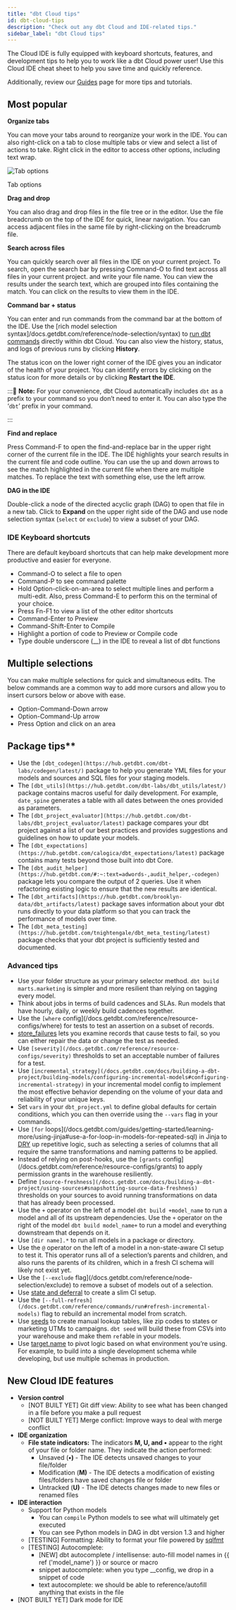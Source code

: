 ```yaml
---
title: "dbt Cloud tips"
id: dbt-cloud-tips
description: "Check out any dbt Cloud and IDE-related tips."
sidebar_label: "dbt Cloud tips"
---
```



The Cloud IDE is fully equipped with keyboard shortcuts, features, and development tips to help you to work like a dbt Cloud power user!  Use this Cloud IDE cheat sheet to help you save time and quickly reference. 

Additionally, review our [Guides](/docs.getdbt.com/guides/getting-started) page for more tips and tutorials.

## Most popular

**Organize tabs**

You can move your tabs around to reorganize your work in the IDE. You can also right-click on a tab to close multiple tabs or view and select a list of actions to take. Right click in the editor to access other options, including text wrap.

![Tab options](https://docs.getdbt.com/img/docs/dbt-cloud/cloud-ide/tab-options.png)

Tab options

**Drag and drop** 

You can also drag and drop files in the file tree or in the editor. Use the file breadcrumb on the top of the IDE for quick, linear navigation. You can access adjacent files in the same file by right-clicking on the breadcrumb file.

**Search across files**

You can quickly search over all files in the IDE on your current project. To search, open the search bar by pressing Command-O to find text across all files in your current project. and write your file name. You can view the results under the search text, which are grouped into files containing the match. You can click on the results to view them in the IDE.

**Command bar + status**

You can enter and run commands from the command bar at the bottom of the IDE. Use the [rich model selection syntax]/docs.getdbt.com/reference/node-selection/syntax) to [run dbt commands](/docs.getdbt.com/reference/dbt-commands) directly within dbt Cloud. You can also view the history, status, and logs of previous runs by clicking **History**.

The status icon on the lower right corner of the IDE gives you an indicator of the health of your project. You can identify errors by clicking on the status icon for more details or by clicking **Restart the IDE**.

:::📌 **Note:** For your convenience, dbt Cloud automatically includes `dbt` as a prefix to your command so you don’t need to enter it. You can also type the ‘`dbt`’ prefix in your command.

:::

**Find and replace**

Press Command-F to open the find-and-replace bar in the upper right corner of the current file in the IDE. The IDE highlights your search results in the current file and code outline. You can use the up and down arrows to see the match highlighted in the current file when there are multiple matches. To replace the text with something else, use the left arrow.

**DAG in the IDE**

Double-click a node of the directed acyclic graph (DAG) to open that file in a new tab. Click to **Expand** on the upper right side of the DAG and use node selection syntax (`select` or `exclude`) to view a subset of your DAG.

### **IDE Keyboard shortcuts**

There are default keyboard shortcuts that can help make development more productive and easier for everyone. 

- Command-O to select a file to open
- Command-P to see command palette
- Hold Option-click-on-an-area to select multiple lines and perform a multi-edit. Also, press Command-E to perform this on the terminal of your choice.
- Press Fn-F1 to view a list of the other editor shortcuts
- Command-Enter to Preview
- Command-Shift-Enter to Compile
- Highlight a portion of code to Preview or Compile code
- Type double underscore (__) in the IDE to reveal a list of dbt functions

## **Multiple selections**

You can make multiple selections for quick and simultaneous edits. The below commands are a common way to add more cursors and allow you to insert cursors below or above with ease.

- Option-Command-Down arrow
- Option-Command-Up arrow
- Press Option and click on an area

## Package tips**

- Use the `[dbt_codegen](https://hub.getdbt.com/dbt-labs/codegen/latest/)` package to help you generate YML files for your models and sources and SQL files for your staging models.
- The `[dbt_utils](https://hub.getdbt.com/dbt-labs/dbt_utils/latest/)` package contains macros useful for daily development. For example, `date_spine` generates a table with all dates between the ones provided as parameters.
- The `[dbt_project_evaluator](https://hub.getdbt.com/dbt-labs/dbt_project_evaluator/latest)` package compares your dbt project against a list of our best practices and provides suggestions and guidelines on how to update your models.
- The `[dbt_expectations](https://hub.getdbt.com/calogica/dbt_expectations/latest)` package contains many tests beyond those built into dbt Core.
- The `[dbt_audit_helper](https://hub.getdbt.com/#:~:text=adwords-,audit_helper,-codegen)` package lets you compare the output of 2 queries. Use it when refactoring existing logic to ensure that the new results are identical.
- The `[dbt_artifacts](https://hub.getdbt.com/brooklyn-data/dbt_artifacts/latest)` package saves information about your dbt runs directly to your data platform so that you can track the performance of models over time.
- The `[dbt_meta_testing](https://hub.getdbt.com/tnightengale/dbt_meta_testing/latest)` package checks that your dbt project is sufficiently tested and documented.

### Advanced tips

- Use your folder structure as your primary selector method. `dbt build marts.marketing` is simpler and more resilient than relying on tagging every model.
- Think about jobs in terms of build cadences and SLAs. Run models that have hourly, daily, or weekly build cadences together.
- Use the `[where` config](/docs.getdbt.com/reference/resource-configs/where) for tests to test an assertion on a subset of records.
- [store_failures](/docs.getdbt.com/reference/resource-configs/store_failures) lets you examine records that cause tests to fail, so you can either repair the data or change the test as needed.
- Use `[severity](/docs.getdbt.com/reference/resource-configs/severity)` thresholds to set an acceptable number of failures for a test.
- Use `[incremental_strategy](/docs.getdbt.com/docs/building-a-dbt-project/building-models/configuring-incremental-models#configuring-incremental-strategy)` in your incremental model config to implement the most effective behavior depending on the volume of your data and reliability of your unique keys.
- Set `vars` in your `dbt_project.yml` to define global defaults for certain conditions, which you can then override using the `--vars` flag in your commands.
- Use `[for` loops](/docs.getdbt.com/guides/getting-started/learning-more/using-jinja#use-a-for-loop-in-models-for-repeated-sql) in Jinja to [DRY](/docs.getdbt.com/terms/dry) up repetitive logic, such as selecting a series of columns that all require the same transformations and naming patterns to be applied.
- Instead of relying on post-hooks, use the `[grants` config](/docs.getdbt.com/reference/resource-configs/grants) to apply permission grants in the warehouse resiliently.
- Define `[source-freshness](/docs.getdbt.com/docs/building-a-dbt-project/using-sources#snapshotting-source-data-freshness)` thresholds on your sources to avoid running transformations on data that has already been processed.
- Use the `+` operator on the left of a model `dbt build +model_name` to run a model and all of its upstream dependencies. Use the `+` operator on the right of the model `dbt build model_name+` to run a model and everything downstream that depends on it.
- Use `[dir name].*` to run all models in a package or directory.
- Use the `@` operator on the left of a model in a non-state-aware CI setup to test it. This operator runs all of a selection’s parents and children, and also runs the parents of its children, which in a fresh CI schema will likely not exist yet.
- Use the `[--exclude` flag](/docs.getdbt.com/reference/node-selection/exclude) to remove a subset of models out of a selection.
- Use [state and deferral](/docs.getdbt.com/docs/dbt-cloud/using-dbt-cloud/cloud-enabling-continuous-integration#deferral-and-state-comparison) to create a slim CI setup.
- Use the `[--full-refresh](/docs.getdbt.com/reference/commands/run#refresh-incremental-models)` flag to rebuild an incremental model from scratch.
- Use [seeds](/docs.getdbt.com/docs/building-a-dbt-project/seeds) to create manual lookup tables, like zip codes to states or marketing UTMs to campaigns. `dbt seed` will build these from CSVs into your warehouse and make them `ref`able in your models.
- Use [target.name](/docs.getdbt.com/docs/building-a-dbt-project/building-models/using-custom-schemas#an-alternative-pattern-for-generating-schema-names) to pivot logic based on what environment you’re using. For example, to build into a single development schema while developing, but use multiple schemas in production.

## New Cloud IDE features

- **Version control**
    - [NOT BUILT YET] Git diff view: Ability to see what has been changed in a file before you make a pull request
    - [NOT BUILT YET] Merge conflict: Improve ways to deal with merge conflict
- **IDE organization**
    - **File state indicators:** The indicators **M, U, and •** appear to the right of your file or folder name. They indicate the action performed:
        - Unsaved (**•)** - The IDE detects unsaved changes to your file/folder
        - Modification (**M)** - The IDE detects a modification of existing files/folders have saved changes file or folder
        - Untracked (**U)** - The IDE detects changes made to new files or renamed files
- **IDE interaction**
    - Support for Python models
        - You can `compile` Python models to see what will ultimately get executed
        - You can see Python models in DAG in dbt version 1.3 and higher
    - [TESTING] Formatting: Ability to format your file powered by [sqlfmt](http://sqlfmt.com/)
    - [TESTING] Autocomplete:
        - [NEW] dbt autocomplete / intellisense: auto-fill model names in {{ ref ('model_name') }} or source or macro
        - snippet autocomplete: when you type __config, we drop in a snippet of code
        - text autocomplete: we should be able to reference/autofill anything that exists in the file
- [NOT BUILT YET] Dark mode for IDE

